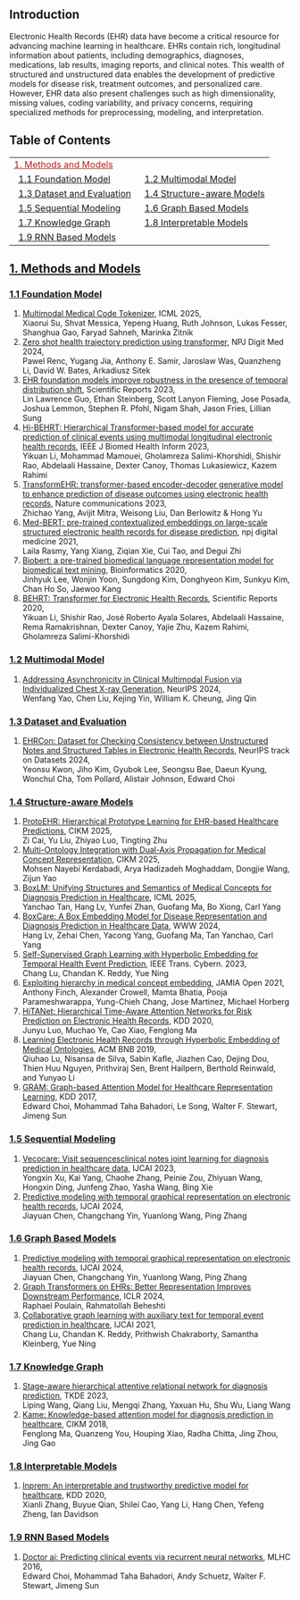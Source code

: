 ## Introduction

Electronic Health Records (EHR) data have become a critical resource for advancing machine learning in healthcare. EHRs contain rich, longitudinal information about patients, including demographics, diagnoses, medications, lab results, imaging reports, and clinical notes. This wealth of structured and unstructured data enables the development of predictive models for disease risk, treatment outcomes, and personalized care. However, EHR data also present challenges such as high dimensionality, missing values, coding variability, and privacy concerns, requiring specialized methods for preprocessing, modeling, and interpretation.

## Table of Contents

<table>
  <tr><td colspan="2"><a href="#1-methods-and-models" style="color:#B22222">1. Methods and Models</a></td></tr>
  <tr>
    <td>&ensp;<a href="#11-foundation-model">1.1 Foundation Model</a></td>
    <td>&ensp;<a href="#12-multimodal-model">1.2 Multimodal Model</a></td>
  </tr>
  <tr>
    <td>&ensp;<a href="#13-dataset-and-evaluation">1.3 Dataset and Evaluation</a></td>
    <td>&ensp;<a href="#14-structure-aware-models">1.4 Structure-aware Models</a></td>
  </tr>
  <tr>
    <td>&ensp;<a href="#15-sequential-modeling">1.5 Sequential Modeling</a></td>
    <td>&ensp;<a href="#16-graph-based-models">1.6 Graph Based Models</a></td>
  </tr>
  <tr>
    <td>&ensp;<a href="#17-knowledge-graph">1.7 Knowledge Graph</a></td>
    <td>&ensp;<a href="#18-interpretable-models">1.8 Interpretable Models</a></td>
  </tr>
  <tr>
    <td>&ensp;<a href="#19-rnn-based-models">1.9 RNN Based Models</a></td>
    <!-- <td>&ensp;<a href="#18-interpretable-models">1.8 Interpretable Models</a></td> -->
  </tr>
</table>


## [1. Methods and Models](#content)
### [1.1 Foundation Model](#content)
1. [Multimodal Medical Code Tokenizer](https://arxiv.org/abs/2502.04397), ICML 2025, \
   Xiaorui Su, Shvat Messica, Yepeng Huang, Ruth Johnson, Lukas Fesser, Shanghua Gao, Faryad Sahneh, Marinka Zitnik
1. [Zero shot health trajectory prediction using transformer](https://www.nature.com/articles/s41746-024-01235-0), NPJ Digit Med 2024, \
   Pawel Renc, Yugang Jia, Anthony E. Samir, Jaroslaw Was, Quanzheng Li, David W. Bates, Arkadiusz Sitek
1. [EHR foundation models improve robustness in the presence of temporal distribution shift](https://www.nature.com/articles/s41598-023-30820-8?error=cookies_not_supported&code=9f53fd13-a174-4176-a1d6-bb271f818ba6#Sec2), Scientific Reports 2023, \
   Lin Lawrence Guo, Ethan Steinberg, Scott Lanyon Fleming, Jose Posada, Joshua Lemmon, Stephen R. Pfohl, Nigam Shah, Jason Fries, Lillian Sung
1. [Hi-BEHRT: Hierarchical Transformer-based model for accurate prediction of clinical events using multimodal longitudinal electronic health records](https://arxiv.org/abs/2106.11360), IEEE J Biomed Health Inform 2023, \
   Yikuan Li, Mohammad Mamouei, Gholamreza Salimi-Khorshidi, Shishir Rao, Abdelaali Hassaine, Dexter Canoy, Thomas Lukasiewicz, Kazem Rahimi
1. [TransformEHR: transformer-based encoder-decoder generative model to enhance prediction of disease outcomes using electronic health records](https://www.nature.com/articles/s41467-023-43715-z), Nature communications 2023, \
   Zhichao Yang, Avijit Mitra, Weisong Liu, Dan Berlowitz & Hong Yu
1. [Med-BERT: pre-trained contextualized embeddings on large-scale structured electronic health records for disease prediction](https://arxiv.org/abs/2005.12833), npj digital medicine 2021, \
   Laila Rasmy, Yang Xiang, Ziqian Xie, Cui Tao, and Degui Zhi
1. [Biobert: a pre-trained biomedical language representation model for biomedical text mining](https://arxiv.org/abs/1901.08746), Bioinformatics 2020, \
   Jinhyuk Lee, Wonjin Yoon, Sungdong Kim, Donghyeon Kim, Sunkyu Kim, Chan Ho So, Jaewoo Kang
1. [BEHRT: Transformer for Electronic Health Records](https://www.nature.com/articles/s41598-020-62922-y), Scientific Reports 2020, \
   Yikuan Li, Shishir Rao, José Roberto Ayala Solares, Abdelaali Hassaine, Rema Ramakrishnan, Dexter Canoy, Yajie Zhu, Kazem Rahimi, Gholamreza Salimi-Khorshidi 



### [1.2 Multimodal Model](#content)
1. [Addressing Asynchronicity in Clinical Multimodal Fusion via Individualized Chest X-ray Generation](https://arxiv.org/abs/2410.17918), NeurIPS 2024, \
   Wenfang Yao, Chen Liu, Kejing Yin, William K. Cheung, Jing Qin

### [1.3 Dataset and Evaluation](#content)
1. [EHRCon: Dataset for Checking Consistency between Unstructured Notes and Structured Tables in Electronic Health Records](https://arxiv.org/abs/2406.16341), NeurIPS track on Datasets 2024, \
   Yeonsu Kwon, Jiho Kim, Gyubok Lee, Seongsu Bae, Daeun Kyung, Wonchul Cha, Tom Pollard, Alistair Johnson, Edward Choi

### [1.4 Structure-aware Models](#content)
1. [ProtoEHR: Hierarchical Prototype Learning for EHR-based Healthcare Predictions](https://arxiv.org/abs/2508.18313), CIKM 2025, \
   Zi Cai, Yu Liu, Zhiyao Luo, Tingting Zhu
1. [Multi-Ontology Integration with Dual-Axis Propagation for Medical Concept Representation](https://arxiv.org/abs/2508.21320), CIKM 2025, \
   Mohsen Nayebi Kerdabadi, Arya Hadizadeh Moghaddam, Dongjie Wang, Zijun Yao
1. [BoxLM: Unifying Structures and Semantics of Medical Concepts for Diagnosis Prediction in Healthcare](https://www.cs.emory.edu/~jyang71/files/boxlm.pdf), ICML 2025, \
   Yanchao Tan, Hang Lv, Yunfei Zhan, Guofang Ma, Bo Xiong, Carl Yang
1. [BoxCare: A Box Embedding Model for Disease Representation and Diagnosis Prediction in Healthcare Data](https://dl.acm.org/doi/10.1145/3589335.3651448), WWW 2024, \
   Hang Lv, Zehai Chen, Yacong Yang, Guofang Ma, Tan Yanchao, Carl Yang
1. [Self-Supervised Graph Learning with Hyperbolic Embedding for Temporal Health Event Prediction](https://arxiv.org/abs/2106.04751), IEEE Trans. Cybern. 2023, \
   Chang Lu, Chandan K. Reddy, Yue Ning
1. [Exploiting hierarchy in medical concept embedding](https://pubmed.ncbi.nlm.nih.gov/33748691/#:~:text=Results%3A%20%20We%20found%20that,training%20embeddings%20improved%20classification), JAMIA Open 2021, \
   Anthony Finch, Alexander Crowell, Mamta Bhatia, Pooja Parameshwarappa, Yung-Chieh Chang, Jose Martinez, Michael Horberg
1. [HiTANet: Hierarchical Time-Aware Attention Networks for Risk Prediction on Electronic Health Records](https://dl.acm.org/doi/10.1145/3394486.3403107), KDD 2020, \
   Junyu Luo, Muchao Ye, Cao Xiao, Fenglong Ma
1. [Learning Electronic Health Records through Hyperbolic Embedding of Medical Ontologies](https://dl.acm.org/doi/10.1145/3307339.3342148), ACM BNB 2019, \
   Qiuhao Lu, Nisansa de Silva, Sabin Kafle, Jiazhen Cao, Dejing Dou, Thien Huu Nguyen, Prithviraj Sen, Brent Hailpern, Berthold Reinwald, and Yunyao Li
1. [GRAM: Graph-based Attention Model for Healthcare Representation Learning](https://arxiv.org/abs/1611.07012), KDD 2017, \
   Edward Choi, Mohammad Taha Bahadori, Le Song, Walter F. Stewart, Jimeng Sun

   
### [1.5 Sequential Modeling](#content)
1. [Vecocare: Visit sequencesclinical notes joint learning for diagnosis prediction in healthcare data](https://www.ijcai.org/proceedings/2023/547), IJCAI 2023, \
   Yongxin Xu, Kai Yang, Chaohe Zhang, Peinie Zou, Zhiyuan Wang, Hongxin Ding, Junfeng Zhao, Yasha Wang, Bing Xie
1. [Predictive modeling with temporal graphical representation on electronic  health records](https://arxiv.org/abs/2405.03943), IJCAI 2024, \
   Jiayuan Chen, Changchang Yin, Yuanlong Wang, Ping Zhang

### [1.6 Graph Based Models](#content)
1. [Predictive modeling with temporal graphical representation on electronic  health records](https://arxiv.org/abs/2405.03943), IJCAI 2024, \
   Jiayuan Chen, Changchang Yin, Yuanlong Wang, Ping Zhang
1. [Graph Transformers on EHRs: Better Representation Improves Downstream Performance](https://openreview.net/pdf?id=pe0Vdv7rsL), ICLR 2024, \
   Raphael Poulain, Rahmatollah Beheshti
1. [Collaborative graph learning with auxiliary text for temporal event prediction in healthcare](https://arxiv.org/abs/2105.07542), IJCAI 2021, \
   Chang Lu, Chandan K. Reddy, Prithwish Chakraborty, Samantha Kleinberg, Yue Ning

### [1.7 Knowledge Graph](#content)
1. [Stage-aware hierarchical attentive relational network for diagnosis prediction](https://ieeexplore.ieee.org/document/10236511), TKDE 2023, \
   Liping Wang, Qiang Liu, Mengqi Zhang, Yaxuan Hu, Shu Wu, Liang Wang
1. [Kame: Knowledge-based attention model for diagnosis prediction in healthcare](https://dl.acm.org/doi/10.1145/3269206.3271701), CIKM 2018, \
   Fenglong Ma, Quanzeng You, Houping Xiao, Radha Chitta, Jing Zhou, Jing Gao

### [1.8 Interpretable Models](#content)
1. [Inprem: An interpretable and trustworthy predictive model for healthcare](https://dl.acm.org/doi/abs/10.1145/3394486.3403087), KDD 2020, \
   Xianli Zhang, Buyue Qian, Shilei Cao, Yang Li, Hang Chen, Yefeng Zheng, Ian Davidson

### [1.9 RNN Based Models](#content)
1. [Doctor ai: Predicting clinical events via recurrent neural networks](https://arxiv.org/abs/1511.05942), MLHC 2016, \
   Edward Choi, Mohammad Taha Bahadori, Andy Schuetz, Walter F. Stewart, Jimeng Sun
